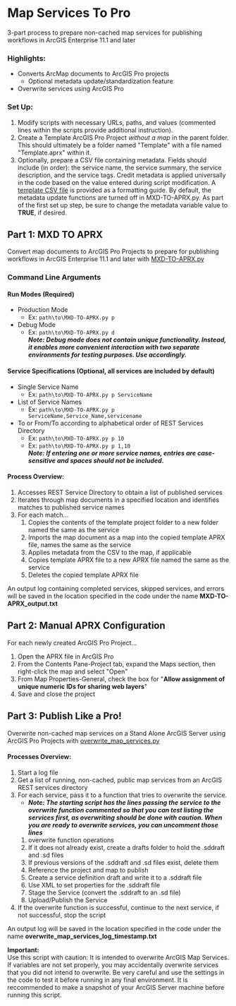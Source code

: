 # Map Services To Pro

3-part process to prepare non-cached map services for publishing workflows in ArcGIS Enterprise 11.1 and later  
### Highlights:  
- Converts ArcMap documents to ArcGIS Pro projects  
    - Optional metadata update/standardization feature  
- Overwrite services using ArcGIS Pro  

### Set Up:  
1. Modify scripts with necessary URLs, paths, and values (commented lines within the scripts provide additional instruction).
2. Create a Template ArcGIS Pro Project *without a map* in the parent folder. This should ultimately be a folder named "Template" with a file named "Template.aprx" within it.
3. Optionally, prepare a CSV file containing metadata. Fields should include (in order): the service name, the service summary, the service description, and the service tags. Credit metadata is applied universally in the code based on the value entered during script modification. A [template CSV file](Metadata.csv) is provided as a formatting guide. By default, the metadata update functions are turned off in MXD-TO-APRX.py. As part of the first set up step, be sure to change the metadata variable value to **TRUE**, if desired.

## **Part 1:** MXD TO APRX  
Convert map documents to ArcGIS Pro Projects to prepare for publishing workflows in ArcGIS Enterprise 11.1 and later with [MXD-TO-APRX.py](MXD-TO-APRX.py)  

### Command Line Arguments  
#### Run Modes (Required)  
- Production Mode  
  - Ex: `path\to\MXD-TO-APRX.py p`  
- Debug Mode  
  - Ex: `path\to\MXD-TO-APRX.py d`  
***Note: Debug mode does not contain unique functionality. Instead, it enables more convenient interaction with two separate environments for testing purposes. Use accordingly.***

#### Service Specifications (Optional, all services are included by default)  
- Single Service Name  
   - Ex: `path\to\MXD-TO-APRX.py p ServiceName`  
- List of Service Names  
  - Ex: `path\to\MXD-TO-APRX.py p ServiceName,Service_Name,servicename`  
- To or From/To according to alphabetical order of REST Services Directory  
  - Ex: `path\to\MXD-TO-APRX.py p 10`  
  - Ex: `path\to\MXD-TO-APRX.py p 1,10`  
***Note: If entering one or more service names, entries are case-sensitive and spaces should not be included.***  

#### Process Overview:  
1. Accesses REST Service Directory to obtain a list of published services
2. Iterates through map documents in a specified location and identifies matches to published service names
3. For each match...
    1. Copies the contents of the template project folder to a new folder named the same as the service
    2. Imports the map document as a map into the copied template APRX file, names the same as the service
    3. Applies metadata from the CSV to the map, if applicable
    4. Copies template APRX file to a new APRX file named the same as the service
    5. Deletes the copied template APRX file

An output log containing completed services, skipped services, and errors will be saved in the location specified in the code under the name **MXD-TO-APRX_output.txt**  

## **Part 2:** Manual APRX Configuration  
For each newly created ArcGIS Pro Project...
1. Open the APRX file in ArcGIS Pro
2. From the Contents Pane-Project tab, expand the Maps section, then right-click the map and select "Open"
3. From Map Properties-General, check the box for "**Allow assignment of unique numeric IDs for sharing web layers**"
4. Save and close the project

## **Part 3:** Publish Like a Pro!  
Overwrite non-cached map services on a Stand Alone ArcGIS Server using ArcGIS Pro Projects with [overwrite_map_services.py](overwrite_map_services.py)  
#### Processes Overview:  
1. Start a log file
2. Get a list of running, non-cached, public map services from an ArcGIS REST services directory
3. For each service, pass it to a function that tries to overwrite the service.
    - ***Note: The starting script has the lines passing the service to the overwrite function commented so that you can test listing the services first, as overwriting should be done with caution. When you are ready to overwrite services, you can uncomment those lines***  
    1. overwrite function operations
    2. If it does not already exist, create a drafts folder to hold the .sddraft and .sd files
    3. If previous versions of the .sddraft and .sd files exist, delete them
    4. Reference the project and map to publish
    5. Create a service definition draft and write it to a .sddraft file
    6. Use XML to set properties for the .sddraft file
    7. Stage the Service (convert the .sddraft to an .sd file)
    8. Upload/Publish the Service
5. If the overwrite function is successful, continue to the next service, if not successful, stop the script

An output log will be saved in the location specified in the code under the name **overwrite_map_services_log_timestamp.txt**

**Important:**  
Use this script with caution: It is intended to overwrite ArcGIS Map Services. If variables are not set properly, you may accidentally overwrite services that you did not intend to overwrite. Be very careful and use the settings in the code to test it before running in any final environment. It is reccommended to make a snapshot of your ArcGIS Server machine before running this script.
